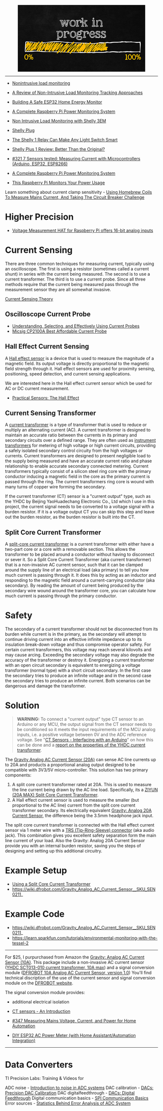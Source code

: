 <!--
Maintainer:   jeffskinnerbox@yahoo.com / www.jeffskinnerbox.me
Version:      0.0.0
-->


<div align="center">
<img src="https://raw.githubusercontent.com/jeffskinnerbox/blog/main/content/images/banners-bkgrds/work-in-progress.jpg" title="These materials require additional work and are not ready for general use." align="center" width=420px height=219px>
</div>


-----



* [Nonintrusive load monitoring](https://en.wikipedia.org/wiki/Nonintrusive_load_monitoring)
* [A Review of Non-Intrusive Load Monitoring Tracking Approaches](https://medium.com/@VervEnergy/a-review-of-non-intrusive-load-monitoring-tracking-approaches-9b3b3536143f)

* [Building A Safe ESP32 Home Energy Monitor](https://hackaday.com/2019/07/27/building-a-safe-esp32-home-energy-monitor/)
* [A Complete Raspberry Pi Power Monitoring System](https://hackaday.com/2020/07/24/a-complete-raspberry-pi-power-monitoring-system/)

* [Non Intrusive Load Monitoring with Shelly 3EM](https://blog.squix.org/2020/07/non-intrusive-load-monitoring-with-shelly-3em.html)
* [Shelly Plug](https://shelly.cloud/products/shelly-plug-us-smart-home-automation-device/)
* [The Shelly 1 Relay Can Make Any Light Switch Smart](https://hometechhacker.com/shelly-1-relay-make-any-light-switch-smart/)
* [Shelly Plus 1 Review: Better Than the Original?](https://hometechhacker.com/shelly-plus-1-review-better-than-the-original/)

* [#321 7 Sensors tested: Measuring Current with Microcontrollers (Arduino, ESP32, ESP8266)](https://www.youtube.com/watch?v=cG8moaufmQs&t=75s)

* [A Complete Raspberry Pi Power Monitoring System](https://hackaday.com/2020/07/24/a-complete-raspberry-pi-power-monitoring-system/)
* [This Raspberry Pi Monitors Your Power Usage](https://www.tomshardware.com/news/raspberry-pi-power-monitoring-system)



Learn something about current clamp sensitivity - [Using Homebrew Coils To Measure Mains Current, And Taking The Circuit Breaker Challenge](https://hackaday.com/2021/09/12/using-homebrew-coils-measure-mains-current-and-taking-the-circuit-breaker-challenge/)




# Higher Precision

* [Voltage Measurement HAT for Raspberry Pi offers 16-bit analog inputs](https://www.cnx-software.com/2021/01/17/voltage-measurement-hat-for-raspberry-pi-offers-16-bit-analog-inputs/)




# Current Sensing

There are three common techniques for measuring current, typically using an oscilloscope.
The first is using a resistor (sometimes called a current shunt) in series with the current being measured.
The second is to use a current transformer.
The third is to use a current probe.
Since all three methods require that the current being measured pass through the measurement sensor they are all somewhat invasive.

[Current Sensing Theory][10]

## Oscilloscope Current Probe

* [Understanding, Selecting, and Effectively Using Current Probes](https://www.digikey.com/en/articles/understanding-selecting-effectively-using-current-probes)
* [Micsig CP2100A Best Affordable Current Probe](https://www.youtube.com/watch?v=8zW4j0euN8A)

## Hall Effect Current Sensing

A [Hall effect sensor][03] is a device that is used to measure the magnitude of a magnetic field.
Its output voltage is directly proportional to the magnetic field strength through it.
Hall effect sensors are used for proximity sensing, positioning, speed detection,
and current sensing applications.

We are interested here in the Hall effect current sensor which be used for AC or DC current measurement.

* [Practical Sensors: The Hall Effect](https://hackaday.com/2021/05/20/practical-sensors-the-hall-effect/)

## Current Sensing Transformer

A [current transformer][01] is a type of transformer that is used to reduce
or multiply an alternating current (AC).
A current transformer is designed to maintain an accurate ratio between the currents in its primary
and secondary circuits over a defined range.
They are often used as [instrument transformers][02] for metering of high voltage or high current circuits,
providing a safely isolated secondary control circuity from the high voltages or currents.
Current transformers are designed to present negligible load to the supply being measured
and have an accurate current ratio and phase relationship to enable accurate secondary connected metering.
Current transformers typically consist of a silicon steel ring core
with the primary conductor inducing a magnetic field in the core as the primary current is passed through the ring.
The current transformers ring core is wound with many turns of copper wire forming the secondary.

If the current transformer (CT) sensor is a "current output" type,
such as the YHDC by Beijing YaoHuadechang Electronic Co., Ltd which I use in this project,
the current signal needs to be converted to a voltage signal with a burden resistor.
If it is a voltage output CT you can skip this step and leave out the burden resistor,
as the burden resistor is built into the CT.

## Split Core Current Transformer

A [split-core current transformer][01] is a current transformer with
either have a two-part core or a core with a removable section.
This allows the transformer to be placed around a conductor without having to disconnect or sever it.
So a Split Core Current Transformer (aka current transformer) that is a non-invasive AC current sensor,
such that it can be clamped around the supply line of an electrical load (aka primary)
to tell you how much current is passing through it.
It does this by acting as an inductor and responding to the magnetic field
around a current-carrying conductor (aka secondary).
By reading the amount of current being produced by the secondary wire wound around the transformer core,
you can calculate how much current is passing through the primary conductor.

# Safety

The secondary of a current transformer should not be disconnected from its burden while current is in the primary, as the secondary will attempt to continue driving current into an effective infinite impedance up to its insulation break-down voltage and thus compromise operator safety. For certain current transformers, this voltage may reach several kilovolts and may cause arcing. Exceeding the secondary voltage may also degrade the accuracy of the transformer or destroy it. Energizing a current transformer with an open circuit secondary is equivalent to energizing a voltage transformer (normal type) with a short circuit secondary. In the first case the secondary tries to produce an infinite voltage and in the second case the secondary tries to produce an infinite current. Both scenarios can be dangerous and damage the transformer.

# Solution
>
>**WARNING:** To connect a "current output" type CT sensor to an Arduino or any MCU,
>the output signal from the CT sensor needs to be conditioned
>so it meets the input requirements of the MCU analog inputs,
>i.e. a positive voltage between 0V and the ADC reference voltage.
>See "[CT Sensors - Interfacing with an Arduino][08]" on how this can be done
>and a [report on the properties of the YHDC current transformer][09].

The [Gravity Analog AC Current Sensor (20A)][04]
can sense AC line currents up to 20A and products a proportional
analog output designed to be compatible with 3V3/5V micro-controller.
This solution has two primary components:

1. A split core current transformer rated at 20A.
This is used to measure the line current being drawn by the AC line load.
Specifically, its a [ZIYUN (20A MAX) Split Core Current Transformer][06].
2. A Hall effect current sensor is used to measure the smaller (but proportional to the AC line)
current from the split core current transformer secondary.
Its electrically equivalent [Gravity: Analog 20A Current Sensor][05],
the difference being the 3.5mm headphone jack input.

The split core current transformer is connected with the Hall effect current sensor via
1 meter wire with a [TRS (Tip-Ring-Sleeve) connector][07]  (aka audio jack).
This combination gives you excellent safety separation form the main line current of your load.
Also the Gravity: Analog 20A Current Sensor provide you with an internal burden resistor,
saving you the steps of designing and setting up this additional circuitry.

# Example Setup

* [Using a Split Core Current Transformer](https://www.youtube.com/watch?v=-3DRaMcHf5w)
* <https://wiki.dfrobot.com/Gravity_Analog_AC_Current_Sensor__SKU_SEN0211>_

# Example Code

* <https://wiki.dfrobot.com/Gravity_Analog_AC_Current_Sensor__SKU_SEN0211>_
* <https://learn.sparkfun.com/tutorials/environmental-monitoring-with-the-tessel-2>



-----



For $25, I purpurchased from Amazon the [Gravity: Analog AC Current Sensor (10A)][11].
This package include a non-invasive AC current sensor ([YHDC SCT013-010 current transformer, 10A max][13])
and a signal conversion module ([DFROBOT 10A Analog AC Current Sensor, version 1.0][14])
You'll find technical discription of the use of the current sensor and
signal conversion module on the [DFROBOT website][12].

The signal conversion module provides:

* additional electrical isolation

* [CT sensors - An Introduction](https://learn.openenergymonitor.org/electricity-monitoring/ct-sensors/introduction)
* [#347 Measuring Mains Voltage, Current, and Power for Home Automation](https://www.youtube.com/watch?v=Vb9-pbLdsfQ)
* [DIY ESP32 AC Power Meter (with Home Assistant/Automation Integration)](https://www.youtube.com/watch?v=PSzkaSy5lHY&feature=youtu.be)



-----



# Data Converters

TI Precision Labs: Training & Videos for

ADC noise - [Introduction to noise in ADC systems](https://training.ti.com/ti-precision-labs-introduction-to-adc-noise)
DAC calibration - [DACs: Precision DAC Calibration](https://training.ti.com/ti-precision-labs-dacs-precision-dac-calibration)
DAC digitalfeedthrough - [DACs: Digital Feedthrough](https://training.ti.com/ti-precision-labs-dacs-digital-feedthrough)
Digital communication basics - [SPI Communication Basics](https://training.ti.com/ti-precision-labs-adcs-spi-serial)
Error sources - [Statistics Behind Error Analysis of ADC System](https://training.ti.com/ti-precision-labs-adcs-statistics-behind-error-analysis)



[01]:https://en.wikipedia.org/wiki/Current_transformer
[02]:https://en.wikipedia.org/wiki/Instrument_transformer
[03]:https://en.wikipedia.org/wiki/Hall_effect_sensor
[04]:https://www.dfrobot.com/product-1486.html
[05]:https://www.dfrobot.com/product-1570.html
[06]:https://www.amazon.com/ZIYUN-Transformer-Principle-electricity-consumption/dp/B01MTTL6EZ/
[07]:https://missionengineering.com/what-is-a-trs-cable/
[08]:https://learn.openenergymonitor.org/electricity-monitoring/ct-sensors/interface-with-arduino
[09]:https://learn.openenergymonitor.org/electricity-monitoring/ct-sensors/yhdc-sct-013-000-ct-sensor-report
[10]:https://www.nktechnologies.com/engineering-resources/current-sensing-theory/
[11]:https://www.amazon.com/gp/product/B07Y8GK8MG/ref=ppx_yo_dt_b_asin_title_o00_s00
[12]:https://wiki.dfrobot.com/Gravity_Analog_AC_Current_Sensor__SKU_SEN0211_
[13]:http://en.yhdc.com/product/SCT013-401.html
[14]:https://www.dfrobot.com/product-1919.html
[15]:
[16]:
[17]:
[18]:
[19]:
[20]:
